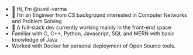 - 👋 Hi, I’m @sunil-varma
- 👀 I’m an Engineer from CS background interested in Computer Networks and Problem Solving
- 🌱 A full-stack dev currently working mainly in the front-end space
- Familiar with C, C++, Python, Javascript, SQL and MERN with basic knowledge of Java
- Worked with Docker for personal deployment of Open Source tools.

<!---
sunil-varma/sunil-varma is a ✨ special ✨ repository because its `README.md` (this file) appears on your GitHub profile.
You can click the Preview link to take a look at your changes.
--->
